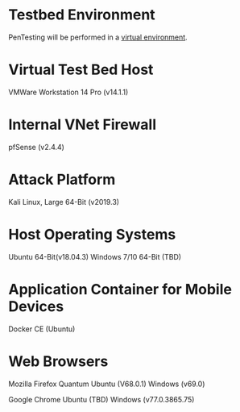 # Testbed Environment
  PenTesting will be performed in a [virtual environment](https://github.com/caseyschmitz/CYBR8420-GotRoot/TestBed-8420.jpg).
  
# Virtual Test Bed Host
  VMWare Workstation 14 Pro (v14.1.1)

# Internal VNet Firewall
  pfSense (v2.4.4)

# Attack Platform
  Kali Linux, Large 64-Bit (v2019.3)

# Host Operating Systems
  Ubuntu 64-Bit(v18.04.3)
  Windows 7/10 64-Bit (TBD)

# Application Container for Mobile Devices
  Docker CE (Ubuntu)

# Web Browsers
  Mozilla Firefox Quantum
    Ubuntu (V68.0.1)
    Windows (v69.0)
    
  Google Chrome
    Ubuntu (TBD)
    Windows (v77.0.3865.75)

